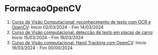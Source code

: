 # FormacaoOpenCV

1. [Curso de Visão Computacional: reconhecimento de texto com OCR e OpenCV](https://cursos.alura.com.br/course/visao-computacional-reconhecimento-texto-ocr-opencv): Inicio 02/03/2024 - Fim 14/03/2024
2. [Curso de Visão computacional: detecção de texto em placas de carro](https://cursos.alura.com.br/course/visao-computacional-deteccao-texto-placas-carro): Inicio 15/03/2024 - Fim 19/03/2024
4. [Curso de Visão computacional: Hand Tracking com OpenCV](https://cursos.alura.com.br/course/visao-computacional-hand-tracking-opencv): Inicio 19/03/2024 - Fim 00/00/2024
